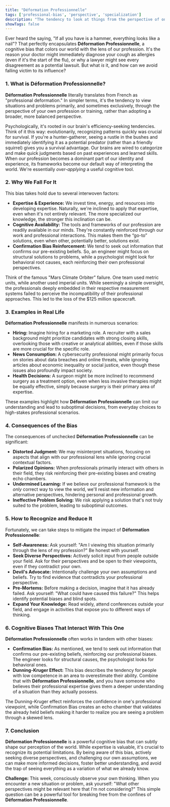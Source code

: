 ```yaml
---
title: "Déformation Professionnelle"
tags: ['professional-bias', 'perspective', 'specialization']
description: "The tendency to look at things from the perspective of one's own profession rather than from a broader perspective."
showTags: false
---
```



Ever heard the saying, "If all you have is a hammer, everything looks like a nail"? That perfectly encapsulates **Déformation Professionnelle**, a cognitive bias that colors our world with the lens of our profession. It's the reason your doctor might immediately diagnose your cough as allergies (even if it's the start of the flu), or why a lawyer might see every disagreement as a potential lawsuit. But what *is* it, and how can we avoid falling victim to its influence?

### 1. What is Déformation Professionnelle?

**Déformation Professionnelle** literally translates from French as "professional deformation." In simpler terms, it's the tendency to view situations and problems primarily, and sometimes exclusively, through the perspective of your own profession or training, rather than adopting a broader, more balanced perspective.

Psychologically, it's rooted in our brain's efficiency-seeking tendencies. Think of it this way: evolutionarily, recognizing patterns quickly was crucial for survival. If you're a hunter-gatherer, seeing a rustle in the bushes and immediately identifying it as a potential predator (rather than a friendly squirrel) gives you a survival advantage. Our brains are wired to categorize and make quick judgments based on past experiences and learned skills. When our profession becomes a dominant part of our identity and experience, its frameworks become our default way of interpreting the world. We're essentially *over-applying* a useful cognitive tool.

### 2. Why We Fall For It

This bias takes hold due to several interwoven factors:

*   **Expertise & Experience:** We invest time, energy, and resources into developing expertise. Naturally, we're inclined to apply that expertise, even when it's not entirely relevant. The more specialized our knowledge, the stronger this inclination can be.
*   **Cognitive Availability:** The tools and frameworks of our profession are readily available in our minds. They're constantly reinforced through our work and professional interactions. This makes them the “go-to” solutions, even when other, potentially better, solutions exist.
*   **Confirmation Bias Reinforcement:** We tend to seek out information that confirms our pre-existing beliefs. So, an engineer might focus on structural solutions to problems, while a psychologist might look for behavioral root causes, each reinforcing their own professional perspectives.

Think of the famous "Mars Climate Orbiter" failure. One team used metric units, while another used imperial units. While seemingly a simple oversight, the professionals deeply embedded in their respective measurement systems failed to perceive the incompatibility of their professional approaches. This led to the loss of the $125 million spacecraft.

### 3. Examples in Real Life

**Déformation Professionnelle** manifests in numerous scenarios:

*   **Hiring:** Imagine hiring for a marketing role. A recruiter with a sales background might prioritize candidates with strong closing skills, overlooking those with creative or analytical abilities, even if those skills are more crucial for the specific role.
*   **News Consumption:** A cybersecurity professional might primarily focus on stories about data breaches and online threats, while ignoring articles about economic inequality or social justice, even though these issues also profoundly impact society.
*   **Health Decisions:** A surgeon might be more inclined to recommend surgery as a treatment option, even when less invasive therapies might be equally effective, simply because surgery is their primary area of expertise.

These examples highlight how **Déformation Professionnelle** can limit our understanding and lead to suboptimal decisions, from everyday choices to high-stakes professional scenarios.

### 4. Consequences of the Bias

The consequences of unchecked **Déformation Professionnelle** can be significant:

*   **Distorted Judgment:** We may misinterpret situations, focusing on aspects that align with our professional lens while ignoring crucial contextual factors.
*   **Polarized Opinions:** When professionals primarily interact with others in their field, they risk reinforcing their pre-existing biases and creating echo chambers.
*   **Undermined Learning:** If we believe our professional framework is the *only* correct way to view the world, we'll resist new information and alternative perspectives, hindering personal and professional growth.
*   **Ineffective Problem Solving:** We risk applying a solution that's not truly suited to the problem, leading to suboptimal outcomes.

### 5. How to Recognize and Reduce It

Fortunately, we can take steps to mitigate the impact of **Déformation Professionnelle**:

*   **Self-Awareness:** Ask yourself: "Am I viewing this situation primarily through the lens of my profession?" Be honest with yourself.
*   **Seek Diverse Perspectives:** Actively solicit input from people outside your field. Ask for their perspectives and be open to their viewpoints, even if they contradict your own.
*   **Devil's Advocate:** Intentionally challenge your own assumptions and beliefs. Try to find evidence that contradicts your professional perspective.
*   **Pre-Mortems:** Before making a decision, imagine that it has already failed. Ask yourself: "What could have caused this failure?" This helps identify potential biases and blind spots.
*   **Expand Your Knowledge:** Read widely, attend conferences outside your field, and engage in activities that expose you to different ways of thinking.

### 6. Cognitive Biases That Interact With This One

**Déformation Professionnelle** often works in tandem with other biases:

*   **Confirmation Bias:** As mentioned, we tend to seek out information that confirms our pre-existing beliefs, reinforcing our professional biases. The engineer looks for structural causes, the psychologist looks for behavioral ones.
*   **Dunning-Kruger Effect:** This bias describes the tendency for people with low competence in an area to overestimate their ability. Combine that with **Déformation Professionnelle**, and you have someone who believes their professional expertise gives them a deeper understanding of a situation than they actually possess.

The Dunning-Kruger effect reinforces the confidence in one's professional viewpoint, while Confirmation Bias creates an echo chamber that validates the already held beliefs making it harder to realize you are seeing a problem through a skewed lens.

### 7. Conclusion

**Déformation Professionnelle** is a powerful cognitive bias that can subtly shape our perception of the world. While expertise is valuable, it's crucial to recognize its potential limitations. By being aware of this bias, actively seeking diverse perspectives, and challenging our own assumptions, we can make more informed decisions, foster better understanding, and avoid the trap of seeing everything as a variation of what we already know.

**Challenge:** This week, consciously observe your own thinking. When you encounter a new situation or problem, ask yourself: "What other perspectives might be relevant here that I'm not considering?" This simple question can be a powerful tool for breaking free from the confines of **Déformation Professionnelle**.

